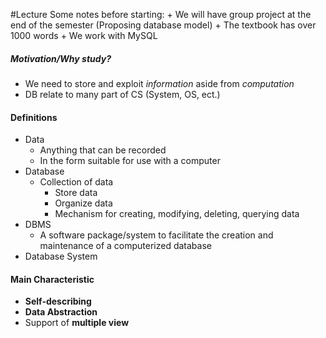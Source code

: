 #Lecture 
Some notes before starting:
	+ We will have group project at the end of the semester (Proposing database model)
	+ The textbook has over 1000 words
	+ We work with MySQL

##### Motivation/Why study?
- We need to store and exploit *information* aside from *computation*
- DB relate to many part of CS (System, OS, ect.)

#### Definitions
- Data
	- Anything that can be recorded
	- In the form suitable for use with a computer
- Database
	- Collection of data
		- Store data
		- Organize data
		- Mechanism for creating, modifying, deleting, querying data
- DBMS
	- A software package/system to facilitate the creation and maintenance of a computerized database
- Database System

#### Main Characteristic
- **Self-describing**
- **Data Abstraction**
- Support of **multiple view**